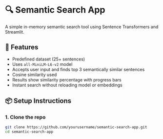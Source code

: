 # 🔍 Semantic Search App

A simple in-memory semantic search tool using Sentence Transformers and Streamlit.

## 🚀 Features
- Predefined dataset (25+ sentences)
- Uses `all-MiniLM-L6-v2` model
- Accepts user input and finds top 3 semantically similar sentences
- Cosine similarity used
- Results show similarity percentage with progress bars
- Instant search without reloading model or embeddings

## 📦 Setup Instructions

### 1. Clone the repo

```bash
git clone https://github.com/yourusername/semantic-search-app.git
cd semantic-search-app
